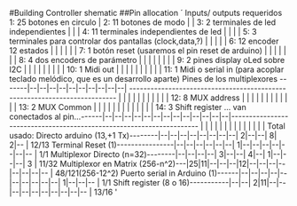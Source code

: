 #Building Controller shematic
##Pin allocation
´
Inputs/ outputs requeridos
                                1: 25 botones en circulo
                                  |  2: 11 botones de modo
                                  |  |  3: 2 terminales de led independientes
                                  |  |  |  4: 11 terminales independientes de led
                                  |  |  |  |  5: 3 terminales para controlar dos pantallas (clock,data,?)
                                  |  |  |  |  |  6: 12 encoder 12 estados
                                  |  |  |  |  |  |  7: 1 botón reset (usaremos el pin reset de arduino)
                                  |  |  |  |  |  |  |  8: 4 dos encoders de parámetro
                                  |  |  |  |  |  |  |  |  9: 2 pines display oLed sobre I2C
                                  |  |  |  |  |  |  |  |  |  10: 1 Midi out
                                  |  |  |  |  |  |  |  |  |  |  11: 1 Midi o serial in (para acoplar teclado melódico, que es un desarrollo aparte)
Pines de los multiplexores -------|--|--|--|--|--|--|--|--|--|--| --------------------------------------------------------------------------
                                  |  |  |  |  |  |  |  |  |  |  |  12: 8 MUX address
                                  |  |  |  |  |  |  |  |  |  |  |  |  13: 2 MUX Common
                                  |  |  |  |  |  |  |  |  |  |  |  |  |  14: 3 Shift register
... van conectados al pin...------|--|--|--|--|--|--|--|--|--|--|--|--|--|---------------------------------------------------------------------
                                  |  |  |  |  |  |  |  |  |  |  |  |  |  |    Total usado:
Directo arduino (13,+1 Tx)--------|--|--|--|--|--|--|--|--| 2|--|--| 8| 2|--  | 12/13
Terminal Reset (1)----------------|--|--|--|--|--|--| 1|--|--|--|--|--|--|--  | 1/1
Multiplexor Directo (n=32)--------|--|--|--|--| 3|--|--| 4|--| 1|--|--|--| 3  | 11/32
Multiplexor en Matrix (256-n^2)---|25|11|--|--|--|12|--|--|--|--|--|--|--|--  | 48/121(256-12^2)
Puerto serial in Arduino (1)------|--|--|--|--|--|--|--|--|--|--| 1|--|--|--  | 1/1
Shift register (8 o 16)-----------|--|--| 2|11|--|--|--|--|--|--|--|--|--|--  | 13/16
'

